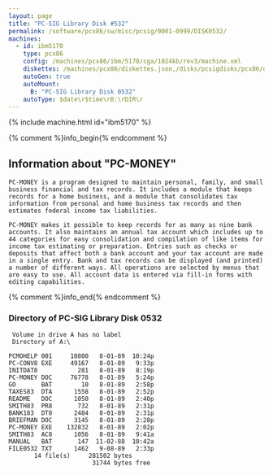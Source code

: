 ```yaml
---
layout: page
title: "PC-SIG Library Disk #532"
permalink: /software/pcx86/sw/misc/pcsig/0001-0999/DISK0532/
machines:
  - id: ibm5170
    type: pcx86
    config: /machines/pcx86/ibm/5170/cga/1024kb/rev3/machine.xml
    diskettes: /machines/pcx86/diskettes.json,/disks/pcsigdisks/pcx86/diskettes.json
    autoGen: true
    autoMount:
      B: "PC-SIG Library Disk 0532"
    autoType: $date\r$time\rB:\rDIR\r
---
```


{% include machine.html id="ibm5170" %}

{% comment %}info_begin{% endcomment %}

## Information about "PC-MONEY"

    PC-MONEY is a program designed to maintain personal, family, and small
    business financial and tax records. It includes a module that keeps
    records for a home business, and a module that consolidates tax
    information from personal and home business tax records and then
    estimates federal income tax liabilities.
    
    PC-MONEY makes it possible to keep records for as many as nine bank
    accounts. It also maintains an annual tax account which includes up to
    44 categories for easy consolidation and compilation of like items for
    income tax estimating or preparation. Entries such as checks or
    deposits that affect both a bank account and your tax account are made
    in a single entry. Bank and tax records can be displayed (and printed)
    a number of different ways. All operations are selected by menus that
    are easy to use. All account data is entered via fill-in forms with
    editing capabilities.
{% comment %}info_end{% endcomment %}


### Directory of PC-SIG Library Disk 0532

     Volume in drive A has no label
     Directory of A:\

    PCMOHELP 001     10800   8-01-89  10:24p
    PC-CONV8 EXE     49167   8-01-89   9:33p
    INITDAT8           281   8-01-89   8:19p
    PC-MONEY DOC     76778   8-01-89   5:24p
    GO       BAT        10   8-01-89   2:58p
    TAXES83  DTA      1558   8-01-89   2:52p
    README   DOC      1050   8-01-89   2:40p
    SMITH83  PR8       732   8-01-89   2:31p
    BANK183  DT8      2484   8-01-89   2:31p
    BRIEFMAN DOC      3145   8-01-89   2:28p
    PC-MONEY EXE    132832   8-01-89   2:02p
    SMITH83  AC8      1056   8-01-89   9:41a
    MANUAL   BAT       147  11-02-88  10:42a
    FILE0532 TXT      1462   9-08-89   2:33p
           14 file(s)     281502 bytes
                           31744 bytes free
